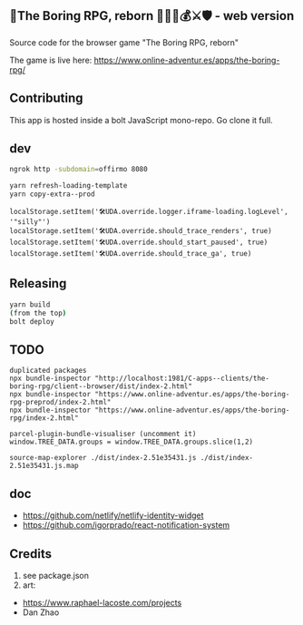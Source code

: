 ## 🧙The Boring RPG, reborn 👨🏻‍💻💰⚔🛡 - web version

Source code for the browser game "The Boring RPG, reborn"

The game is live here: https://www.online-adventur.es/apps/the-boring-rpg/

## Contributing

This app is hosted inside a bolt JavaScript mono-repo. Go clone it full.


## dev

```bash
ngrok http -subdomain=offirmo 8080

yarn refresh-loading-template
yarn copy-extra--prod
```

```
localStorage.setItem('🛠UDA.override.logger.iframe-loading.logLevel', '"silly"')
localStorage.setItem('🛠UDA.override.should_trace_renders', true)
localStorage.setItem('🛠UDA.override.should_start_paused', true)
localStorage.setItem('🛠UDA.override.should_trace_ga', true)
```


## Releasing

```bash
yarn build
(from the top)
bolt deploy
```


## TODO

```
duplicated packages
npx bundle-inspector "http://localhost:1981/C-apps--clients/the-boring-rpg/client--browser/dist/index-2.html"
npx bundle-inspector "https://www.online-adventur.es/apps/the-boring-rpg-preprod/index-2.html"
npx bundle-inspector "https://www.online-adventur.es/apps/the-boring-rpg/index-2.html"

parcel-plugin-bundle-visualiser (uncomment it)
window.TREE_DATA.groups = window.TREE_DATA.groups.slice(1,2)

source-map-explorer ./dist/index-2.51e35431.js ./dist/index-2.51e35431.js.map
```

## doc
* https://github.com/netlify/netlify-identity-widget
* https://github.com/igorprado/react-notification-system

## Credits
1. see package.json
2. art:
  * https://www.raphael-lacoste.com/projects
  * Dan Zhao
